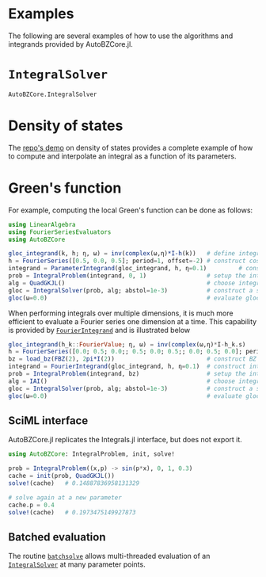 # Examples

The following are several examples of how to use the algorithms and integrands
provided by AutoBZCore.jl.

# `IntegralSolver`

```@docs
AutoBZCore.IntegralSolver
```

# Density of states

The [repo's demo](https://github.com/lxvm/AutoBZCore.jl/tree/main/aps_example)
on density of states provides a complete example of how to compute and
interpolate an integral as a function of its parameters.

# Green's function

For example, computing the local Green's function can be done as follows:

```julia
using LinearAlgebra
using FourierSeriesEvaluators
using AutoBZCore

gloc_integrand(k, h; η, ω) = inv(complex(ω,η)*I-h(k))   # define integrand evaluator
h = FourierSeries([0.5, 0.0, 0.5]; period=1, offset=-2) # construct cos(2πk) 1D integer lattice Hamiltonian
integrand = ParameterIntegrand(gloc_integrand, h, η=0.1)         # construct integrand with Fourier series h and parameter η=0.1
prob = IntegralProblem(integrand, 0, 1)                 # setup the integral problem
alg = QuadGKJL()                                        # choose integration algorithm (also AutoPTR() and PTR())
gloc = IntegralSolver(prob, alg; abstol=1e-3)           # construct a solver for gloc to within specified tolerance
gloc(ω=0.0)                                             # evaluate gloc at frequency ω=0.0
```

When performing integrals over multiple dimensions, it is much more efficient to
evaluate a Fourier series one dimension at a time. This capability is provided
by [`FourierIntegrand`](@ref) and is illustrated below
```julia
gloc_integrand(h_k::FourierValue; η, ω) = inv(complex(ω,η)*I-h_k.s)     # define integrand evaluator
h = FourierSeries([0.0; 0.5; 0.0;; 0.5; 0.0; 0.5;; 0.0; 0.5; 0.0]; period=1, offset=-2) # construct cos(2πk) 1D integer lattice Hamiltonian
bz = load_bz(FBZ(2), 2pi*I(2))                          # construct BZ from lattice vectors A=2pi*I
integrand = FourierIntegrand(gloc_integrand, h, η=0.1)  # construct integrand with Fourier series h and parameter η=0.1
prob = IntegralProblem(integrand, bz)                   # setup the integral problem
alg = IAI()                                             # choose integration algorithm (also AutoPTR() and PTR())
gloc = IntegralSolver(prob, alg; abstol=1e-3)           # construct a solver for gloc to within specified tolerance
gloc(ω=0.0)                                             # evaluate gloc at frequency ω=0.0
```

## SciML interface

AutoBZCore.jl replicates the Integrals.jl interface, but does not export it.

```julia
using AutoBZCore: IntegralProblem, init, solve!

prob = IntegralProblem((x,p) -> sin(p*x), 0, 1, 0.3)
cache = init(prob, QuadGKJL())
solve!(cache)   # 0.14887836958131329

# solve again at a new parameter
cache.p = 0.4
solve!(cache)   # 0.1973475149927873

```

## Batched evaluation

The routine [`batchsolve`](@ref) allows multi-threaded evaluation of an
[`IntegralSolver`](@ref) at many parameter points.